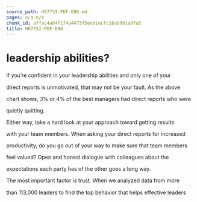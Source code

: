 ```yaml
---
source_path: H077SI-PDF-ENG.md
pages: n/a-n/a
chunk_id: affac4a64f174a4473f5eeb1ecfc16ab991ad7a5
title: H077SI-PDF-ENG
---
```

# leadership abilities?

If you’re conﬁdent in your leadership abilities and only one of your

direct reports is unmotivated, that may not be your fault. As the above

chart shows, 3% or 4% of the best managers had direct reports who were

quietly quitting.

Either way, take a hard look at your approach toward getting results

with your team members. When asking your direct reports for increased

productivity, do you go out of your way to make sure that team members

feel valued? Open and honest dialogue with colleagues about the

expectations each party has of the other goes a long way.

The most important factor is trust. When we analyzed data from more

than 113,000 leaders to ﬁnd the top behavior that helps eﬀective leaders
